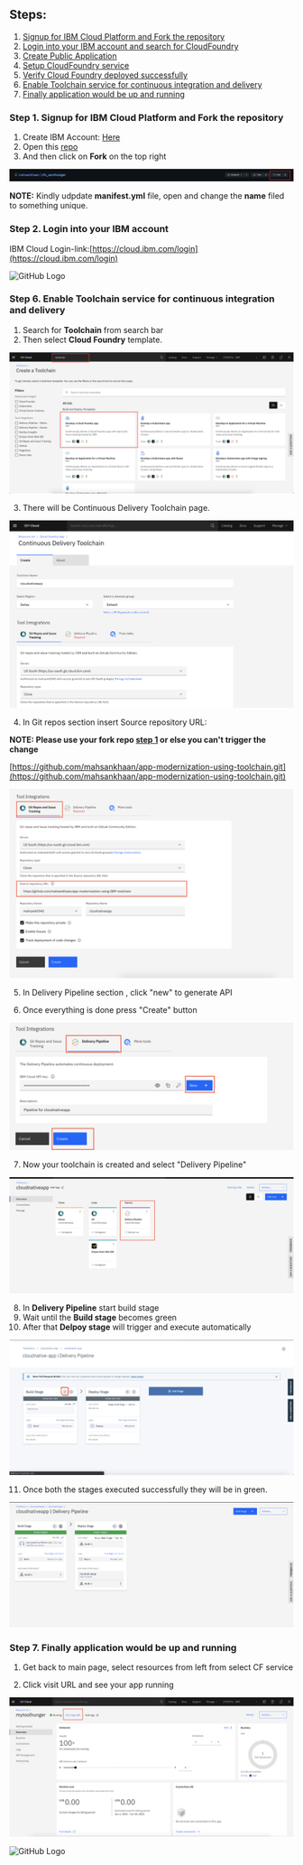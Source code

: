 
## Steps:
1. [Signup for IBM Cloud Platform and Fork the repository](#step-1-Signup-for-IBM-Cloud-Platform-and-Fork-the-repository)
1. [Login into your IBM account and search for CloudFoundry](#step-2-Login-into-your-IBM-account-and-search-for-CloudFoundry)
1. [Create Public Application](#step-3-create-Public-Application)
1. [Setup CloudFoundry service ](#step-4-Setup-CloudFoundry-service)
1. [Verify Cloud Foundry deployed successfully](#step-5-Verify-Cloud-Foundry-deployed-successfully )
1. [Enable Toolchain service for continuous integration and delivery](#step-6-Enable-Toolchain-service-for-continuous-integration-and-delivery)
1. [Finally application would be up and running](#step-7-Finally-application-would-be-up-and-running)


### Step 1. Signup for IBM Cloud Platform and Fork the repository

1. Create IBM Account: [Here](https://ibm.biz/BdfSFy)
1. Open this [repo](https://github.com/mahsankhaan/app-modernization-using-IBM-toolchain.git)
1. And then click on __Fork__ on the top right 

![GitHub Logo](images/fork.png)

__NOTE:__ Kindly udpdate __manifest.yml__ file, open and change the __name__ filed to something unique. 


### Step 2. Login into your IBM account
IBM Cloud Login-link:[https://cloud.ibm.com/login](https://cloud.ibm.com/login)

![GitHub Logo](images/login.png)


### Step 6. Enable Toolchain service for continuous integration and delivery

1. Search for  __Toolchain__ from search bar
2. Then select __Cloud Foundry__ template.

![GitHub Logo](images/70.png)

3. There will be Continuous Delivery Toolchain page.

![GitHub Logo](images/80.png)

4. In Git repos section insert Source repository URL: 

__NOTE: Please use your fork repo [step 1](#step-1-Signup-for-IBM-Cloud-Platform-and-Fork-the-repository) or else you can't trigger the change__

[https://github.com/mahsankhaan/app-modernization-using-toolchain.git](https://github.com/mahsankhaan/app-modernization-using-toolchain.git)

![GitHub Logo](images/90.png)

5. In Delivery Pipeline section , click "new" to generate API

6. Once everything is done press "Create" button

![GitHub Logo](images/100.png)


7. Now your toolchain is created and select "Delivery Pipeline"

![GitHub Logo](images/110.png)

8. In __Delivery Pipeline__ start build stage
9. Wait until the __Build stage__ becomes green
10. After that __Delpoy stage__ will trigger and execute automatically 


![GitHub Logo](images/12.png)

11. Once both the stages executed successfully they will be in green.

![GitHub Logo](images/130.png)


### Step 7. Finally application would be up and running

1. Get back to main page, select resources from left from select CF service


2. Click visit URL and see your app running

![GitHub Logo](images/15.png)


![GitHub Logo](images/app.png)

